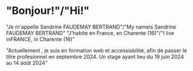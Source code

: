 # "Bonjour!"/"Hi!"
"Je m'appelle Sandrine FAUDEMAY BERTRAND"/"My nameis Sandrine FAUDEMAY BERTRAND"
"J'habite en France, en Charente (16)"/"I live inFRANCE, in Charente (16)" 

"Actuellement , je suis en formation web et accessisbilité, afin de passer le titre profesionnel en septembre 2024. Un stage ayant lieu du 19 juin 2024 au 14 août 2024"
